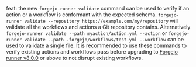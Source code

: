 feat: the new `forgejo-runner validate` command can be used to verify if an action or a workflow is conformant with the expected schema. `forgejo-runner validate --repository https://example.com/my/repository` will validate all the workflows and actions a Git repository contains. Alternatively  `forgejo-runner validate --path myaction/action.yml --action` or `forgejo-runner validate --path .forgejo/workflows/test.yml --workflow` can be used to validate a single file. It is recommended to use these commands to verify existing actions and workflows pass before upgrading to [Forgejo runner v8.0.0](https://code.forgejo.org/forgejo/runner/src/branch/main/RELEASE-NOTES.md#8-0-0) or above to not disrupt existing workflows.

